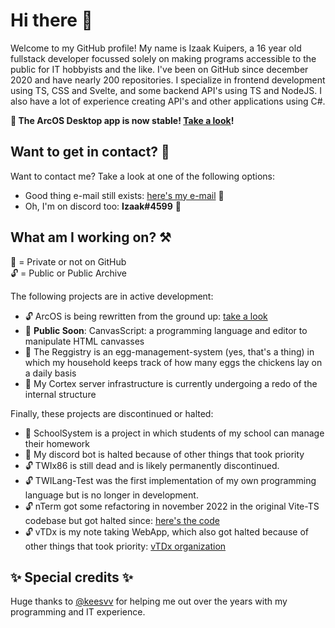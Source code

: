 # Hi there 👋

Welcome to my GitHub profile! My name is Izaak Kuipers, a 16 year old fullstack developer focussed solely on making programs accessible to the public for IT hobbyists and the like. I've been on GitHub since december 2020 and have nearly 200 repositories. I specialize in frontend development using TS, CSS and Svelte, and some backend API's using TS and NodeJS. I also have a lot of experience creating API's and other applications using C#.


<b>
  
🎉 The ArcOS Desktop app is now stable! [Take a look](https://izk-arcos.github.io/)!

</b>

## Want to get in contact? 📧

Want to contact me? Take a look at one of the following options:

- Good thing e-mail still exists: [here's my e-mail](mailto:me@twiserver.nl) 📧
- Oh, I'm on discord too: **Izaak#4599** 💬

## What am I working on? ⚒️

🔐 = Private or not on GitHub<br/>
🔓 = Public or Public Archive

The following projects are in active development:

- 🔓 ArcOS is being rewritten from the ground up: [take a look](https://github.com/IzK-ArcOS)
- 🔐 **Public Soon**: CanvasScript: a programming language and editor to manipulate HTML canvasses
- 🔐 The Reggistry is an egg-management-system (yes, that's a thing) in which my household keeps track of how many eggs the chickens lay on a daily basis
- 🔐 My Cortex server infrastructure is currently undergoing a redo of the internal structure

Finally, these projects are discontinued or halted:

- 🔐 SchoolSystem is a project in which students of my school can manage their homework
- 🔐 My discord bot is halted because of other things that took priority
- 🔓 TWIx86 is still dead and is likely permanently discontinued.
- 🔓 TWILang-Test was the first implementation of my own programming language but is no longer in development.
- 🔓 nTerm got some refactoring in november 2022 in the original Vite-TS codebase but got halted since: [here's the code](https://github.com/IzKuipers/nTerm)
- 🔓 vTDx is my note taking WebApp, which also got halted because of other things that took priority: [vTDx organization](https://github.com/vTDx)

## ✨ Special credits ✨

Huge thanks to [@keesvv](https://www.github.com/keesvv) for helping me out over the years with my programming and IT experience.
